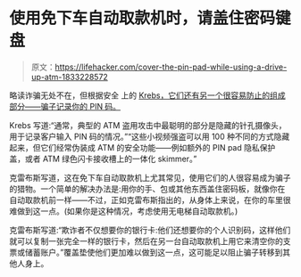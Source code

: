 # 使用免下车自动取款机时，请盖住密码键盘

> 原文：<https://lifehacker.com/cover-the-pin-pad-while-using-a-drive-up-atm-1833228572>

略读诈骗无处不在，但根据安全 上的 [Krebs，它们还有另一个很容易防止的组成部分——骗子记录你的 PIN 码。](https://krebsonsecurity.com/2019/03/insert-skimmer-camera-cover-pin-stealer/) 



Krebs 写道:“通常，典型的 ATM 盗用攻击中最聪明的部分是隐藏的针孔摄像头，用于记录客户输入 PIN 码的情况。”“这些小视频强盗可以用 100 种不同的方式隐藏起来，但它们经常伪装成 ATM 的安全功能——例如额外的 PIN pad 隐私保护盖，或者 ATM 绿色闪卡接收槽上的一体化 skimmer。”

克雷布斯写道，这在免下车自动取款机上尤其常见，使用它们的人很容易成为骗子的猎物。一个简单的解决办法是:用你的手、包或其他东西盖住密码板，就像你在自动取款机前一样——不过，正如克雷布斯指出的，从身体上来说，在你的车里很难做到这一点。(如果你是这种情况，考虑使用无电梯自动取款机。)

克雷布斯写道:“欺诈者不仅想要你的银行卡:他们还想要你的个人识别码，这样他们就可以复制一张完全一样的银行卡，然后在另一台自动取款机上用它来清空你的支票或储蓄账户。”覆盖垫使他们更加难以做到这一点，这可能足以阻止骗子转移到其他人身上。